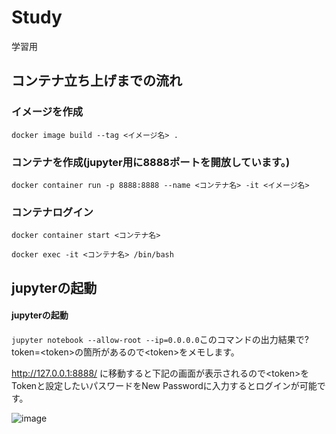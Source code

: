 # Study
学習用

## コンテナ立ち上げまでの流れ

### イメージを作成

`docker image build --tag <イメージ名> .`

### コンテナを作成(jupyter用に8888ポートを開放しています。)

`docker container run -p 8888:8888 --name <コンテナ名> -it <イメージ名>`

### コンテナログイン

`docker container start <コンテナ名>`

`docker exec -it <コンテナ名> /bin/bash`

## jupyterの起動

#### jupyterの起動

`jupyter notebook --allow-root --ip=0.0.0.0`このコマンドの出力結果で?token=\<token\>の箇所があるので\<token\>をメモします。

http://127.0.0.1:8888/ に移動すると下記の画面が表示されるので\<token\>をTokenと設定したいパスワードをNew Passwordに入力するとログインが可能です。

![image](https://user-images.githubusercontent.com/66429160/212205383-66a30146-42d3-4fab-833f-d9186b0ce000.png)
